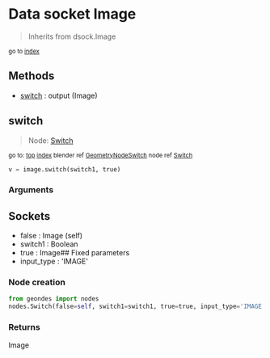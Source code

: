 
# Data socket Image

> Inherits from dsock.Image
  
<sub>go to [index](/docs/index.md)</sub>



## Methods

- [switch](#switch) : output (Image)

## switch

> Node: [Switch](/docs/nodes/Switch.md)
  
<sub>go to: [top](#data-socket-image) [index](/docs/index.md)
blender ref [GeometryNodeSwitch](https://docs.blender.org/api/current/bpy.types.GeometryNodeSwitch.html)
node ref [Switch](https://docs.blender.org/manual/en/latest/modeling/geometry_nodes/utilities/switch.html) </sub>

```python
v = image.switch(switch1, true)
```

### Arguments

## Sockets
- false : Image (self)
- switch1 : Boolean
- true : Image## Fixed parameters
- input_type : 'IMAGE'

### Node creation

```python
from geondes import nodes
nodes.Switch(false=self, switch1=switch1, true=true, input_type='IMAGE')
```

### Returns

Image

